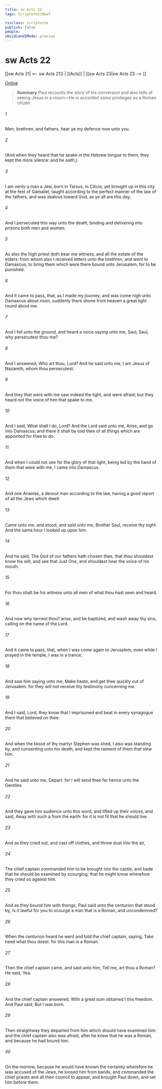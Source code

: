 ```yaml
---
title: sw Acts 22
tags: Scriptures\NewT

cssclass: scriptures
publish: false
people:
obsidianUIMode: preview
---
```


# sw Acts 22
[[sw Acts 21| <-- sw Acts 21]] | [[Acts]] | [[sw Acts 23|sw Acts 23 --> ]]

[Online](https://churchofjesuschrist.org/study/scriptures/nt/acts/22?lang=eng)

> __Summary__
Paul recounts the story of his conversion and also tells of seeing Jesus in a vision—He is accorded some privileges as a Roman citizen.

###### 1 
Men, brethren, and fathers, hear ye my defence  now unto you.

###### 2 
(And when they heard that he spake in the Hebrew tongue to them, they kept the more silence: and he saith,)

###### 3 
I am verily a man  a Jew, born in Tarsus,  in Cilicia, yet brought up in this city at the feet of Gamaliel,  taught according to the perfect manner of the law of the fathers, and was zealous toward God, as ye all are this day.

###### 4 
And I persecuted this way unto the death, binding and delivering into prisons both men and women.

###### 5 
As also the high priest doth bear me witness, and all the estate of the elders: from whom also I received letters unto the brethren, and went to Damascus, to bring them which were there bound unto Jerusalem, for to be punished.

###### 6 
And it came to pass, that, as I made my journey, and was come nigh unto Damascus about noon, suddenly there shone from heaven a great light round about me.

###### 7 
And I fell unto the ground, and heard a voice saying unto me, Saul, Saul, why persecutest thou me?

###### 8 
And I answered, Who art thou, Lord? And he said unto me, I am Jesus of Nazareth, whom thou persecutest.

###### 9 
And they that were with me saw indeed the light, and were afraid; but they heard not the voice of him that spake to me.

###### 10 
And I said, What shall I do, Lord? And the Lord said unto me, Arise, and go into Damascus; and there it shall be told thee of all things which are appointed for thee to do.

###### 11 
And when I could not see for the glory of that light, being led by the hand of them that were with me, I came into Damascus.

###### 12 
And one Ananias, a devout man according to the law, having a good report of all the Jews which dwelt 

###### 13 
Came unto me, and stood, and said unto me, Brother Saul, receive thy sight. And the same hour I looked up upon him.

###### 14 
And he said, The God of our fathers hath chosen thee, that thou shouldest know his will, and see that Just One, and shouldest hear the voice of his mouth.

###### 15 
For thou shalt be his witness unto all men of what thou hast seen and heard.

###### 16 
And now why tarriest thou? arise, and be baptized, and wash away thy sins, calling on the name of the Lord.

###### 17 
And it came to pass, that, when I was come again to Jerusalem, even while I prayed in the temple, I was in a trance;

###### 18 
And saw him saying unto me, Make haste, and get thee quickly out of Jerusalem: for they will not receive thy testimony concerning me.

###### 19 
And I said, Lord, they know that I imprisoned and beat in every synagogue them that believed on thee:

###### 20 
And when the blood of thy martyr Stephen was shed, I also was standing by, and consenting unto his death, and kept the raiment of them that slew him.

###### 21 
And he said unto me, Depart: for I will send thee far hence unto the Gentiles.

###### 22 
And they gave him audience unto this word, and  lifted up their voices, and said, Away with such a  from the earth: for it is not fit that he should live.

###### 23 
And as they cried out, and cast off  clothes, and threw dust into the air,

###### 24 
The chief captain commanded him to be brought into the castle, and bade that he should be examined by scourging; that he might know wherefore they cried so against him.

###### 25 
And as they bound him with thongs, Paul said unto the centurion that stood by, Is it lawful for you to scourge a man that is a Roman, and uncondemned?

###### 26 
When the centurion heard  he went and told the chief captain, saying, Take heed what thou doest: for this man is a Roman.

###### 27 
Then the chief captain came, and said unto him, Tell me, art thou a Roman? He said, Yea.

###### 28 
And the chief captain answered, With a great sum obtained I this freedom. And Paul said, But I was  born.

###### 29 
Then straightway they departed from him which should have examined him: and the chief captain also was afraid, after he knew that he was a Roman, and because he had bound him.

###### 30 
On the morrow, because he would have known the certainty wherefore he was accused of the Jews, he loosed him from  bands, and commanded the chief priests and all their council to appear, and brought Paul down, and set him before them.

